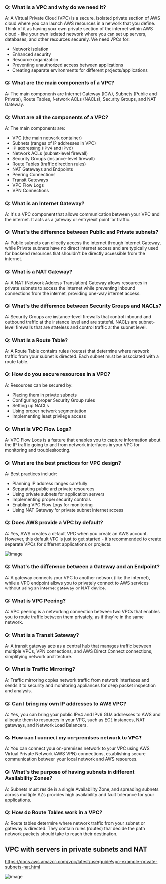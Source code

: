 ### Q: What is a VPC and why do we need it?
A: A Virtual Private Cloud (VPC) is a secure, isolated private section of AWS cloud where you can launch AWS resources in a network that you define. Think of it as having your own private section of the internet within AWS cloud - like your own isolated network where you can set up servers, databases, and other resources securely. We need VPCs for:
- Network isolation
- Enhanced security
- Resource organization
- Preventing unauthorized access between applications
- Creating separate environments for different projects/applications

### Q: What are the main components of a VPC?
A: The main components are Internet Gateway (IGW), Subnets (Public and Private), Route Tables, Network ACLs (NACLs), Security Groups, and NAT Gateway.

### Q: What are all the components of a VPC?
A: The main components are:
- VPC (the main network container)
- Subnets (ranges of IP addresses in VPC)
- IP addressing (IPv4 and IPv6)
- Network ACLs (subnet-level firewall)
- Security Groups (instance-level firewall)
- Route Tables (traffic direction rules)
- NAT Gateways and Endpoints
- Peering Connections
- Transit Gateways
- VPC Flow Logs
- VPN Connections

### Q: What is an Internet Gateway?
A: It's a VPC component that allows communication between your VPC and the internet. It acts as a gateway or entry/exit point for traffic.

### Q: What's the difference between Public and Private subnets?
A: Public subnets can directly access the internet through Internet Gateway, while Private subnets have no direct internet access and are typically used for backend resources that shouldn't be directly accessible from the internet.

### Q: What is a NAT Gateway?
A: A NAT (Network Address Translation) Gateway allows resources in private subnets to access the internet while preventing inbound connections from the internet, providing one-way internet access.

### Q: What's the difference between Security Groups and NACLs?
A: Security Groups are instance-level firewalls that control inbound and outbound traffic at the instance level and are stateful. NACLs are subnet-level firewalls that are stateless and control traffic at the subnet level.

### Q: What is a Route Table?
A: A Route Table contains rules (routes) that determine where network traffic from your subnet is directed. Each subnet must be associated with a route table.

### Q: How do you secure resources in a VPC?
A: Resources can be secured by:
- Placing them in private subnets
- Configuring proper Security Group rules
- Setting up NACLs
- Using proper network segmentation
- Implementing least privilege access

### Q: What is VPC Flow Logs?
A: VPC Flow Logs is a feature that enables you to capture information about the IP traffic going to and from network interfaces in your VPC for monitoring and troubleshooting.

### Q: What are the best practices for VPC design?
A: Best practices include:
- Planning IP address ranges carefully
- Separating public and private resources
- Using private subnets for application servers
- Implementing proper security controls
- Enabling VPC Flow Logs for monitoring
- Using NAT Gateway for private subnet internet access

### Q: Does AWS provide a VPC by default?
A: Yes, AWS creates a default VPC when you create an AWS account. However, this default VPC is just to get started - it's recommended to create separate VPCs for different applications or projects.

![image](https://github.com/iam-veeramalla/aws-devops-zero-to-hero/assets/43399466/12cc10b6-724c-42c9-b07b-d8a7ce124e24)

### Q: What's the difference between a Gateway and an Endpoint?
A: A gateway connects your VPC to another network (like the internet), while a VPC endpoint allows you to privately connect to AWS services without using an internet gateway or NAT device.

### Q: What is VPC Peering?
A: VPC peering is a networking connection between two VPCs that enables you to route traffic between them privately, as if they're in the same network.

### Q: What is a Transit Gateway?
A: A transit gateway acts as a central hub that manages traffic between multiple VPCs, VPN connections, and AWS Direct Connect connections, simplifying network architecture.

### Q: What is Traffic Mirroring?
A: Traffic mirroring copies network traffic from network interfaces and sends it to security and monitoring appliances for deep packet inspection and analysis.

### Q: Can I bring my own IP addresses to AWS VPC?
A: Yes, you can bring your public IPv4 and IPv6 GUA addresses to AWS and allocate them to resources in your VPC, such as EC2 instances, NAT gateways, and Network Load Balancers.

### Q: How can I connect my on-premises network to VPC?
A: You can connect your on-premises network to your VPC using AWS Virtual Private Network (AWS VPN) connections, establishing secure communication between your local network and AWS resources.

### Q: What's the purpose of having subnets in different Availability Zones?
A: Subnets must reside in a single Availability Zone, and spreading subnets across multiple AZs provides high availability and fault tolerance for your applications.

### Q: How do Route Tables work in a VPC?
A: Route tables determine where network traffic from your subnet or gateway is directed. They contain rules (routes) that decide the path network packets should take to reach their destination.

## VPC with servers in private subnets and NAT

https://docs.aws.amazon.com/vpc/latest/userguide/vpc-example-private-subnets-nat.html

![image](https://github.com/iam-veeramalla/aws-devops-zero-to-hero/assets/43399466/89d8316e-7b70-4821-a6bf-67d1dcc4d2fb)
